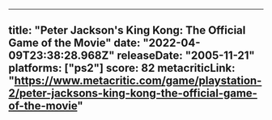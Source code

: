 
---
title: "Peter Jackson's King Kong: The Official Game of the Movie"
date: "2022-04-09T23:38:28.968Z"
releaseDate: "2005-11-21"
platforms: ["ps2"]
score: 82
metacriticLink: "https://www.metacritic.com/game/playstation-2/peter-jacksons-king-kong-the-official-game-of-the-movie"
---

